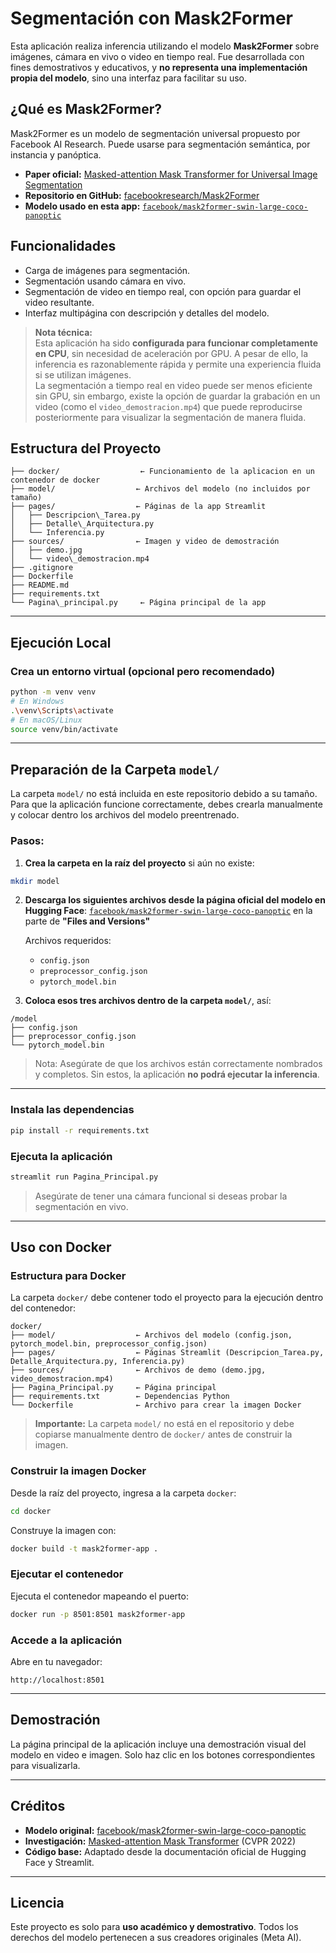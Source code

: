 # Segmentación con Mask2Former

Esta aplicación realiza inferencia utilizando el modelo **Mask2Former** sobre imágenes, cámara en vivo o video en tiempo real. Fue desarrollada con fines demostrativos y educativos, y **no representa una implementación propia del modelo**, sino una interfaz para facilitar su uso.

## ¿Qué es Mask2Former?

Mask2Former es un modelo de segmentación universal propuesto por Facebook AI Research. Puede usarse para segmentación semántica, por instancia y panóptica.

- **Paper oficial:** [Masked-attention Mask Transformer for Universal Image Segmentation](https://arxiv.org/abs/2112.01527)  
- **Repositorio en GitHub:** [facebookresearch/Mask2Former](https://github.com/facebookresearch/Mask2Former)  
- **Modelo usado en esta app:** [`facebook/mask2former-swin-large-coco-panoptic`](https://huggingface.co/facebook/mask2former-swin-large-coco-panoptic)

## Funcionalidades

- Carga de imágenes para segmentación.
- Segmentación usando cámara en vivo.
- Segmentación de video en tiempo real, con opción para guardar el video resultante.
- Interfaz multipágina con descripción y detalles del modelo.

> **Nota técnica:**  
> Esta aplicación ha sido **configurada para funcionar completamente en CPU**, sin necesidad de aceleración por GPU. A pesar de ello, la inferencia es razonablemente rápida y permite una experiencia fluida si se utilizan imágenes.  
> La segmentación a tiempo real en video puede ser menos eficiente sin GPU, sin embargo, existe la opción de guardar la grabación en un video (como el `video_demostracion.mp4`) que puede reproducirse posteriormente para visualizar la segmentación de manera fluida.

## Estructura del Proyecto

```
├── docker/                  ← Funcionamiento de la aplicacion en un contenedor de docker
├── model/                  ← Archivos del modelo (no incluidos por tamaño)
├── pages/                  ← Páginas de la app Streamlit
│   ├── Descripcion\_Tarea.py
│   ├── Detalle\_Arquitectura.py
│   └── Inferencia.py
├── sources/                ← Imagen y video de demostración
│   ├── demo.jpg
│   └── video\_demostracion.mp4
├── .gitignore
├── Dockerfile
├── README.md
├── requirements.txt
└── Pagina\_principal.py     ← Página principal de la app

````

---

## Ejecución Local

### Crea un entorno virtual (opcional pero recomendado)

```bash
python -m venv venv
# En Windows
.\venv\Scripts\activate
# En macOS/Linux
source venv/bin/activate
````
---

## Preparación de la Carpeta `model/`

La carpeta `model/` no está incluida en este repositorio debido a su tamaño. Para que la aplicación funcione correctamente, debes crearla manualmente y colocar dentro los archivos del modelo preentrenado.

### Pasos:

1. **Crea la carpeta en la raíz del proyecto** si aún no existe:

```bash
mkdir model
```

2. **Descarga los siguientes archivos desde la página oficial del modelo en Hugging Face**:
   [`facebook/mask2former-swin-large-coco-panoptic`](https://huggingface.co/facebook/mask2former-swin-large-coco-panoptic) en la parte de **"Files and Versions"**

   Archivos requeridos:

   * `config.json`
   * `preprocessor_config.json`
   * `pytorch_model.bin`

3. **Coloca esos tres archivos dentro de la carpeta `model/`**, así:

```
/model
├── config.json
├── preprocessor_config.json
└── pytorch_model.bin
```

> Nota: Asegúrate de que los archivos están correctamente nombrados y completos. Sin estos, la aplicación **no podrá ejecutar la inferencia**.

---

### Instala las dependencias

```bash
pip install -r requirements.txt
```

### Ejecuta la aplicación

```bash
streamlit run Pagina_Principal.py
```

> Asegúrate de tener una cámara funcional si deseas probar la segmentación en vivo.

---

## Uso con Docker

### Estructura para Docker

La carpeta `docker/` debe contener todo el proyecto para la ejecución dentro del contenedor:

```
docker/
├── model/                  ← Archivos del modelo (config.json, pytorch_model.bin, preprocessor_config.json)
├── pages/                  ← Páginas Streamlit (Descripcion_Tarea.py, Detalle_Arquitectura.py, Inferencia.py)
├── sources/                ← Archivos de demo (demo.jpg, video_demostracion.mp4)
├── Pagina_Principal.py     ← Página principal
├── requirements.txt        ← Dependencias Python
└── Dockerfile              ← Archivo para crear la imagen Docker
```

> **Importante:** La carpeta `model/` no está en el repositorio y debe copiarse manualmente dentro de `docker/` antes de construir la imagen.

### Construir la imagen Docker

Desde la raíz del proyecto, ingresa a la carpeta `docker`:

```bash
cd docker
```

Construye la imagen con:

```bash
docker build -t mask2former-app .
```
### Ejecutar el contenedor

Ejecuta el contenedor mapeando el puerto:

```bash
docker run -p 8501:8501 mask2former-app
```
### Accede a la aplicación

Abre en tu navegador:

```
http://localhost:8501
```
---

## Demostración

La página principal de la aplicación incluye una demostración visual del modelo en video e imagen.
Solo haz clic en los botones correspondientes para visualizarla.

---

## Créditos

* **Modelo original:** [facebook/mask2former-swin-large-coco-panoptic](https://huggingface.co/facebook/mask2former-swin-large-coco-panoptic)
* **Investigación:** [Masked-attention Mask Transformer](https://arxiv.org/abs/2112.01527) (CVPR 2022)
* **Código base:** Adaptado desde la documentación oficial de Hugging Face y Streamlit.

---

## Licencia

Este proyecto es solo para **uso académico y demostrativo**.
Todos los derechos del modelo pertenecen a sus creadores originales (Meta AI).
